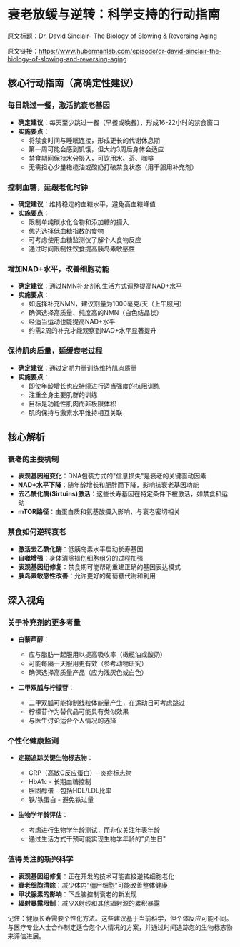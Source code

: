 # 衰老放缓与逆转：科学支持的行动指南

原文标题：Dr. David Sinclair- The Biology of Slowing & Reversing Aging

原文链接：https://www.hubermanlab.com/episode/dr-david-sinclair-the-biology-of-slowing-and-reversing-aging

## 核心行动指南（高确定性建议）

### 每日跳过一餐，激活抗衰老基因
* **确定建议**：每天至少跳过一餐（早餐或晚餐），形成16-22小时的禁食窗口
* **实施要点**：
  * 将禁食时间与睡眠连接，形成更长的代谢休息期
  * 第一周可能会感到饥饿，但大约3周后身体会适应
  * 禁食期间保持水分摄入，可饮用水、茶、咖啡
  * 无需担心少量橄榄油或酸奶打破禁食状态（用于服用补充剂）

### 控制血糖，延缓老化时钟
* **确定建议**：维持稳定的血糖水平，避免高血糖峰值
* **实施要点**：
  * 限制单纯碳水化合物和添加糖的摄入
  * 优先选择低血糖指数的食物
  * 可考虑使用血糖监测仪了解个人食物反应
  * 通过时间限制性饮食提高胰岛素敏感性

### 增加NAD+水平，改善细胞功能
* **确定建议**：通过NMN补充剂和生活方式调整提高NAD+水平
* **实施要点**：
  * 如选择补充NMN，建议剂量为1000毫克/天（上午服用）
  * 确保选择高质量、纯度高的NMN（白色结晶状）
  * 经适当运动也能提高NAD+水平
  * 约需2周的补充才能观察到NAD+水平显著提升

### 保持肌肉质量，延缓衰老过程
* **确定建议**：通过定期力量训练维持肌肉质量
* **实施要点**：
  * 即使年龄增长也应持续进行适当强度的抗阻训练
  * 注重全身主要肌群的训练
  * 目标是功能性肌肉而非极限体积
  * 肌肉保持与激素水平维持相互关联

## 核心解析

### 衰老的主要机制
* **表观基因组变化**：DNA包装方式的"信息损失"是衰老的关键驱动因素
* **NAD+水平下降**：随年龄增长和肥胖而下降，影响抗衰老基因功能
* **去乙酰化酶(Sirtuins)激活**：这些长寿基因在特定条件下被激活，如禁食和运动
* **mTOR路径**：由蛋白质和氨基酸摄入影响，与衰老密切相关

### 禁食如何逆转衰老
* **激活去乙酰化酶**：低胰岛素水平启动长寿基因
* **自噬增强**：身体清除损伤细胞组分的过程加强
* **表观基因组修复**：禁食期可能帮助重建正确的基因表达模式
* **胰岛素敏感性改善**：允许更好的葡萄糖代谢和利用

## 深入视角

### 关于补充剂的更多考量
* **白藜芦醇**：
  * 应与脂肪一起服用以提高吸收率（橄榄油或酸奶）
  * 可能每隔一天服用更有效（参考动物研究）
  * 确保选择高质量产品（应为浅灰色或白色）

* **二甲双胍与柠檬苷**：
  * 二甲双胍可能抑制线粒体能量产生，在运动日可考虑跳过
  * 柠檬苷作为替代品可能具有类似效果
  * 与医生讨论适合个人情况的选择

### 个性化健康监测
* **定期追踪关键生物标志物**：
  * CRP（高敏C反应蛋白）- 炎症标志物
  * HbA1c - 长期血糖控制
  * 胆固醇谱 - 包括HDL/LDL比率
  * 铁/铁蛋白 - 避免铁过量

* **生物学年龄评估**：
  * 考虑进行生物学年龄测试，而非仅关注年表年龄
  * 通过生活方式干预可能实现生物学年龄的"负生日"

### 值得关注的新兴科学
* **表观基因组修复**：正在开发的技术可能直接逆转细胞老化
* **衰老细胞清除**：减少体内"僵尸细胞"可能改善整体健康
* **甲状腺素的影响**：下丘脑控制衰老的新发现
* **辐射暴露限制**：减少X射线和其他辐射源的累积暴露

记住：健康长寿需要个性化方法。这些建议基于当前科学，但个体反应可能不同。与医疗专业人士合作制定适合您个人情况的方案，并通过时间追踪您的生物标志物来评估进展。
